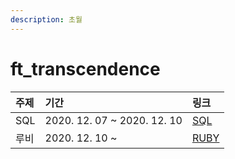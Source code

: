 ```yaml
---
description: 초월
---
```


# ft\_transcendence

| 주제 | 기간 | 링크 |
| :--- | :--- | :--- |
| SQL | 2020. 12. 07 ~ 2020. 12. 10 | [SQL](https://simian114.gitbook.io/blog/study/sql) |
| 루비 | 2020. 12. 10 ~ | [RUBY](https://simian114.gitbook.io/blog/study/ruby) |

